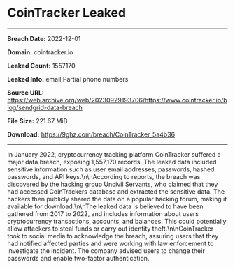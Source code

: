 # CoinTracker Leaked

------------
**Breach Date:** 2022-12-01

**Domain:** cointracker.io

**Leaked Count:** 1557170

**Leaked Info:** email,Partial phone numbers

**Source URL:** https://web.archive.org/web/20230929193706/https://www.cointracker.io/blog/sendgrid-data-breach

**File Size:** 221.67 MiB

**Download:** https://9ghz.com/breach/CoinTracker_5a4b36

------------
In January 2022, cryptocurrency tracking platform CoinTracker suffered a major data breach, exposing 1,557,170 records. The leaked data included sensitive information such as user email addresses, passwords, hashed passwords, and API keys.\n\nAccording to reports, the breach was discovered by the hacking group Uncivil Servants, who claimed that they had accessed CoinTrackers database and extracted the sensitive data. The hackers then publicly shared the data on a popular hacking forum, making it available for download.\n\nThe leaked data is believed to have been gathered from 2017 to 2022, and includes information about users cryptocurrency transactions, accounts, and balances. This could potentially allow attackers to steal funds or carry out identity theft.\n\nCoinTracker took to social media to acknowledge the breach, assuring users that they had notified affected parties and were working with law enforcement to investigate the incident. The company advised users to change their passwords and enable two-factor authentication.
